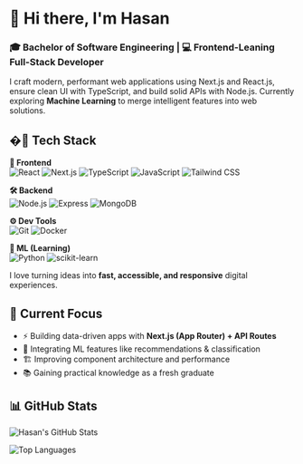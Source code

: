 # 👋 Hi there, I'm Hasan

### 🎓 Bachelor of Software Engineering | 💻 Frontend-Leaning Full-Stack Developer

I craft modern, performant web applications using Next.js and React.js, ensure clean UI with TypeScript, and build solid APIs with Node.js. Currently exploring **Machine Learning** to merge intelligent features into web solutions.

## �‍🚀 Tech Stack

**🎨 Frontend**  
![React](https://img.shields.io/badge/-React-61DAFB?logo=react&logoColor=white) ![Next.js](https://img.shields.io/badge/-Next.js-000000?logo=next.js&logoColor=white) ![TypeScript](https://img.shields.io/badge/-TypeScript-3178C6?logo=typescript&logoColor=white) ![JavaScript](https://img.shields.io/badge/-JavaScript-F7DF1E?logo=javascript&logoColor=black) ![Tailwind CSS](https://img.shields.io/badge/-Tailwind_CSS-06B6D4?logo=tailwind-css&logoColor=white)

**🛠 Backend**  
![Node.js](https://img.shields.io/badge/-Node.js-339933?logo=node.js&logoColor=white) ![Express](https://img.shields.io/badge/-Express-000000?logo=express&logoColor=white) ![MongoDB](https://img.shields.io/badge/-MongoDB-47A248?logo=mongodb&logoColor=white)

**⚙ Dev Tools**  
![Git](https://img.shields.io/badge/-Git-F05032?logo=git&logoColor=white) ![Docker](https://img.shields.io/badge/-Docker-2496ED?logo=docker&logoColor=white) 

**🤖 ML (Learning)**  
![Python](https://img.shields.io/badge/-Python-3776AB?logo=python&logoColor=white)  ![scikit-learn](https://img.shields.io/badge/-scikit_learn-F7931E?logo=scikit-learn&logoColor=white)

I love turning ideas into **fast, accessible, and responsive** digital experiences.

## 🎯 Current Focus

- ⚡ Building data-driven apps with **Next.js (App Router) + API Routes**
- 🧠 Integrating ML features like recommendations & classification
- 🏗 Improving component architecture and performance
- 📚 Gaining practical knowledge as a fresh graduate

## 📊 GitHub Stats

![Hasan's GitHub Stats](https://github-readme-stats.vercel.app/api?username=Hasan-Smajlovic&show_icons=true&theme=radical&hide_title=true)

![Top Languages](https://github-readme-stats.vercel.app/api/top-langs/?username=Hasan-Smajlovic&layout=compact&theme=radical&langs_count=6)

